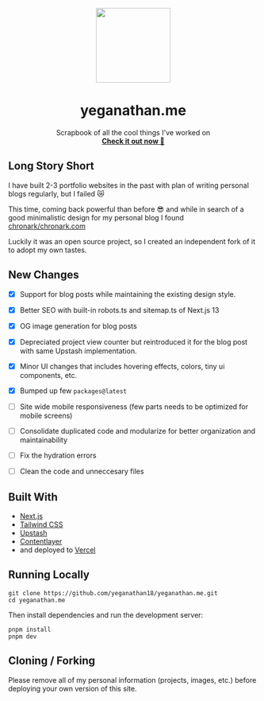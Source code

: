 <p align="center">
<img width="150" src="https://user-images.githubusercontent.com/63534555/235374507-184004d2-c9b2-4ec5-815f-3f05b9189b14.png"/>
<h1 align="center"><b>yeganathan.me</b></h1>
<p align="center">
     Scrapbook of all the cool things I've worked on
    <br />
    <a href="https://yeganathan.me"><strong>Check it out now 🍊</strong></a>
  </p>
</p>


## Long Story Short

I have built 2-3 portfolio websites in the past with plan of writing personal blogs regularly, but I failed 😿

This time, coming back powerful than before 😎 and while in search of a good minimalistic design for my personal blog I found [chronark/chronark.com](https://github.com/chronark)

Luckily it was an open source project, so I created an independent fork of it to adopt my own tastes.

## New Changes

- [x] Support for blog posts while maintaining the existing design style.
- [x] Better SEO with built-in robots.ts and sitemap.ts of Next.js 13
- [x] OG image generation for blog posts
- [x] Depreciated project view counter but reintroduced it for the blog post with same Upstash implementation.
- [x] Minor UI changes that includes hovering effects, colors, tiny ui components, etc.
- [x] Bumped up few `packages@latest`
- [ ] Site wide mobile responsiveness (few parts needs to be optimized for mobile screens)
- [ ] Consolidate duplicated code and modularize for better organization and maintainability
- [ ] Fix the hydration errors
- [ ] Clean the code and unneccesary files


## Built With
    
- [Next.js](https://nextjs.org/)
- [Tailwind CSS](https://tailwindcss.com/)
- [Upstash](https://upstash.com?ref=chronark.com)
- [Contentlayer](https://www.contentlayer.dev/) 
- and deployed to [Vercel](https://vercel.com/)


## Running Locally

```sh-session
git clone https://github.com/yeganathan18/yeganathan.me.git
cd yeganathan.me
```


Then install dependencies and run the development server:
```sh-session
pnpm install
pnpm dev
```

## Cloning / Forking

Please remove all of my personal information (projects, images, etc.) before deploying your own version of this site.
